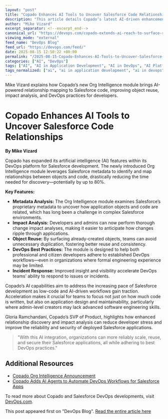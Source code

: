 ```yaml
---
layout: "post"
title: "Copado Enhances AI Tools to Uncover Salesforce Code Relationships"
description: "This article details Copado’s latest AI-driven enhancements for its DevOps platform targeting Salesforce application development. It introduces the Org Intelligence module, which analyzes Salesforce metadata to surface code and object relationships, enabling faster impact analysis, better reuse, and improved DevOps best practices for both professional and citizen developers working in Salesforce environments."
author: "Mike Vizard"
excerpt_separator: <!--excerpt_end-->
canonical_url: "https://devops.com/copado-extends-ai-reach-to-surface-relationships-between-salesforce-code/?utm_source=rss&utm_medium=rss&utm_campaign=copado-extends-ai-reach-to-surface-relationships-between-salesforce-code"
viewing_mode: "external"
feed_name: "DevOps Blog"
feed_url: "https://devops.com/feed/"
date: 2025-08-15 12:50:22 +00:00
permalink: "/2025-08-15-Copado-Enhances-AI-Tools-to-Uncover-Salesforce-Code-Relationships.html"
categories: ["AI", "DevOps"]
tags: ["AI", "AI in Application Development", "AI in DevOps", "AI Platform", "Application Development", "Business Of DevOps", "Change Impact Analysis", "Citizen Development", "Copado", "Copado AI", "DevOps", "Devops Best Practices", "Incident Response", "Object Relationships", "Org Intelligence", "Posts", "SaaS Development", "Salesforce", "Salesforce Change Impact Analysis", "Salesforce Code Analysis", "Salesforce Devops", "Salesforce Metadata", "Salesforce Object Relationships", "Social Facebook", "Social LinkedIn", "Social X", "Software Engineering"]
tags_normalized: ["ai", "ai in application development", "ai in devops", "ai platform", "application development", "business of devops", "change impact analysis", "citizen development", "copado", "copado ai", "devops", "devops best practices", "incident response", "object relationships", "org intelligence", "posts", "saas development", "salesforce", "salesforce change impact analysis", "salesforce code analysis", "salesforce devops", "salesforce metadata", "salesforce object relationships", "social facebook", "social linkedin", "social x", "software engineering"]
---
```


Mike Vizard explains how Copado’s new Org Intelligence module brings AI-powered relationship mapping to Salesforce code, improving object reuse, impact analysis, and DevOps practices for developers.<!--excerpt_end-->

# Copado Enhances AI Tools to Uncover Salesforce Code Relationships

**By Mike Vizard**

Copado has expanded its artificial intelligence (AI) features within its DevOps platform for Salesforce development. The newly introduced Org Intelligence module leverages Salesforce metadata to identify and map relationships between objects and code, drastically reducing the time needed for discovery—potentially by up to 80%.

**Key Features:**

- **Metadata Analysis:** The Org Intelligence module examines Salesforce’s proprietary metadata to uncover how application objects and code are related, which has long been a challenge in complex Salesforce environments.
- **Impact Analysis:** Developers and admins can now perform thorough change impact analyses, making it easier to anticipate how changes ripple through applications.
- **Object Reuse:** By surfacing already-created objects, teams can avoid unnecessary duplication, fostering better reuse and consistency.
- **DevOps Best Practices:** The module is designed to help both professional and citizen developers adhere to established DevOps workflows—even in organizations where formal engineering experience may be limited.
- **Incident Response:** Improved insight and visibility accelerate DevOps teams’ ability to respond to issues or incidents.

Copado’s AI capabilities aim to address the increasing pace of Salesforce development as low-code and AI-driven workflows gain traction. Acceleration makes it crucial for teams to focus not just on how much code is written, but also on application design and maintainability, particularly where admin-level creators may lack advanced software engineering skills.

Gloria Ramchandani, Copado’s SVP of Product, highlights how enhanced relationship discovery and impact analysis can reduce developer stress and improve the reliability and security of deployed Salesforce applications.

> "With this AI integration, organizations can more reliably scale, reuse, and secure their Salesforce applications, all while adhering to best DevOps practices."

## Additional Resources

- [Copado Org Intelligence Announcement](https://www.copado.com/resources/blog/copado-launches-org-intelligence-to-provide-end-to-end-visibility-into-salesforce-environments)
- [Copado Adds AI Agents to Automate DevOps Workflows for Salesforce Apps](https://devops.com/copado-adds-ai-agents-to-automate-devops-workflows-for-salesforce-apps/)

To read more about Copado and Salesforce DevOps developments, visit [DevOps.com](https://devops.com/).

This post appeared first on "DevOps Blog". [Read the entire article here](https://devops.com/copado-extends-ai-reach-to-surface-relationships-between-salesforce-code/?utm_source=rss&utm_medium=rss&utm_campaign=copado-extends-ai-reach-to-surface-relationships-between-salesforce-code)
